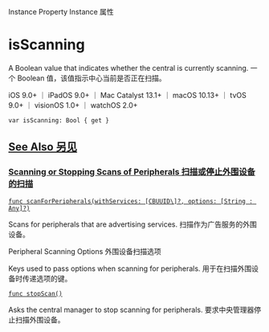Instance Property Instance 属性

# isScanning 

A Boolean value that indicates whether the central is currently scanning.
一个 Boolean 值，该值指示中心当前是否正在扫描。

iOS 9.0+ ｜ iPadOS 9.0+ ｜ Mac Catalyst 13.1+ ｜ macOS 10.13+ ｜ tvOS 9.0+ ｜ visionOS 1.0+ ｜ watchOS 2.0+ 

```
var isScanning: Bool { get }
```



## [See Also 另见](https://developer.apple.com/documentation/corebluetooth/cbcentralmanager/isscanning#see-also)

### [Scanning or Stopping Scans of Peripherals 扫描或停止外围设备的扫描](https://developer.apple.com/documentation/corebluetooth/cbcentralmanager/isscanning#Scanning-or-Stopping-Scans-of-Peripherals)

[`func scanForPeripherals(withServices: [CBUUID\]?, options: [String : Any]?)`](https://developer.apple.com/documentation/corebluetooth/cbcentralmanager/scanforperipherals(withservices:options:))

Scans for peripherals that are advertising services.
扫描作为广告服务的外围设备。



Peripheral Scanning Options
外围设备扫描选项

Keys used to pass options when scanning for peripherals.
用于在扫描外围设备时传递选项的键。

[`func stopScan()`](https://developer.apple.com/documentation/corebluetooth/cbcentralmanager/stopscan())

Asks the central manager to stop scanning for peripherals.
要求中央管理器停止扫描外围设备。
